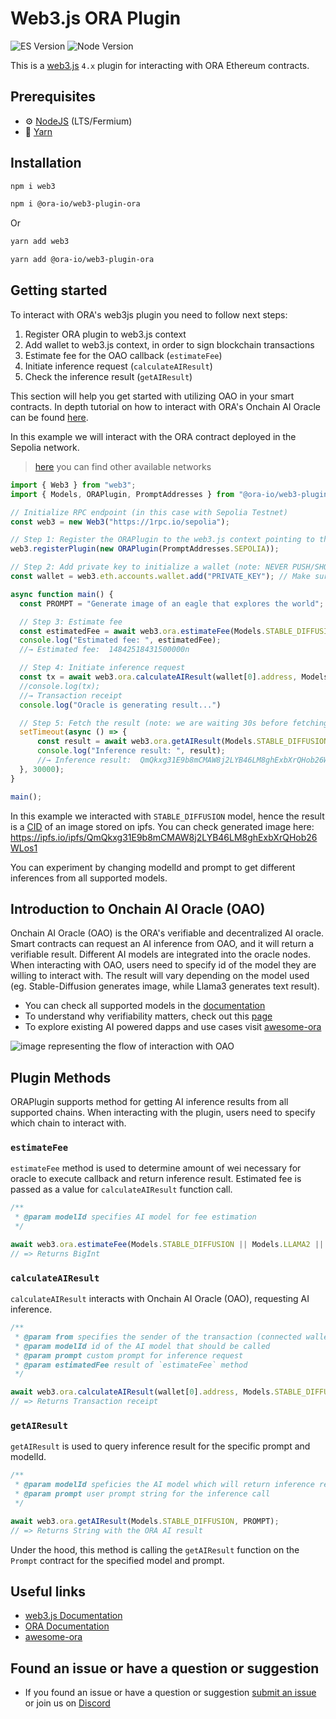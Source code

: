 # Web3.js ORA Plugin

![ES Version](https://img.shields.io/badge/ES-2020-yellow)
![Node Version](https://img.shields.io/badge/node-18.x-green)

This is a [web3.js](https://github.com/web3/web3.js) `4.x` plugin for interacting with ORA Ethereum contracts.

## Prerequisites

- :gear: [NodeJS](https://nodejs.org/) (LTS/Fermium)
- :toolbox: [Yarn](https://yarnpkg.com/)

## Installation

```bash
npm i web3
```

```bash
npm i @ora-io/web3-plugin-ora
```

Or

```bash
yarn add web3
```

```bash
yarn add @ora-io/web3-plugin-ora
```

## Getting started

To interact with ORA's web3js plugin you need to follow next steps:

1. Register ORA plugin to web3.js context
2. Add wallet to web3.js context, in order to sign blockchain transactions
3. Estimate fee for the OAO callback (`estimateFee`)
4. Initiate inference request (`calculateAIResult`)
5. Check the inference result (`getAIResult`)

This section will help you get started with utilizing OAO in your smart contracts. In depth tutorial on how to interact with ORA's Onchain AI Oracle can be found [here](https://docs.ora.io/doc/oao-onchain-ai-oracle/develop-guide/tutorials/interaction-with-oao-tutorial).

In this example we will interact with the ORA contract deployed in the Sepolia network.

> [here](https://github.com/ora-io/web3.js-plugin-ora/blob/master/src/types.ts) you can find other available networks

```ts
import { Web3 } from "web3";
import { Models, ORAPlugin, PromptAddresses } from "@ora-io/web3-plugin-ora";

// Initialize RPC endpoint (in this case with Sepolia Testnet)
const web3 = new Web3("https://1rpc.io/sepolia");

// Step 1: Register the ORAPlugin to the web3.js context pointing to the Sepolia Testnet network
web3.registerPlugin(new ORAPlugin(PromptAddresses.SEPOLIA));

// Step 2: Add private key to initialize a wallet (note: NEVER PUSH/SHOW your private key)
const wallet = web3.eth.accounts.wallet.add("PRIVATE_KEY"); // Make sure you have funds

async function main() {
  const PROMPT = "Generate image of an eagle that explores the world";

  // Step 3: Estimate fee
  const estimatedFee = await web3.ora.estimateFee(Models.STABLE_DIFFUSION);
  console.log("Estimated fee: ", estimatedFee);
  //→ Estimated fee:  14842518431500000n

  // Step 4: Initiate inference request
  const tx = await web3.ora.calculateAIResult(wallet[0].address, Models.STABLE_DIFFUSION, PROMPT, estimatedFee);
  //console.log(tx);
  //→ Transaction receipt
  console.log("Oracle is generating result...")

  // Step 5: Fetch the result (note: we are waiting 30s before fetching, to be sure that oracle returned the result)
  setTimeout(async () => {
      const result = await web3.ora.getAIResult(Models.STABLE_DIFFUSION, PROMPT);
      console.log("Inference result: ", result);
      //→ Inference result:  QmQkxg31E9b8mCMAW8j2LYB46LM8ghExbXrQHob26WLos1
  }, 30000);
}

main();
```

In this example we interacted with `STABLE_DIFFUSION` model, hence the result is a [CID](https://pinata.cloud/blog/what-is-an-ipfs-cid/#:~:text=The%20CID%20is%20a%20unique,%2C%20such%20as%20SHA%2D256.) of an image stored on ipfs. You can check generated image here: https://ipfs.io/ipfs/QmQkxg31E9b8mCMAW8j2LYB46LM8ghExbXrQHob26WLos1

You can experiment by changing modelId and prompt to get different inferences from all supported models.

## Introduction to Onchain AI Oracle (OAO)

Onchain AI Oracle (OAO) is the ORA's verifiable and decentralized AI oracle. Smart contracts can request an AI inference from OAO, and it will return a verifiable result. Different AI models are integrated into the oracle nodes. When interacting with OAO, users need to specify id of the model they are willing to interact with. The result will vary depending on the model used (eg. Stable-Diffusion generates image, while Llama3 generates text result).

- You can check all supported models in the [documentation](https://docs.ora.io/doc/oao-onchain-ai-oracle/reference)
- To understand why verifiability matters, check out this [page](https://docs.ora.io/doc/oao-onchain-ai-oracle/introduction/why-verifiability-matters)
- To explore existing AI powered dapps and use cases visit [awesome-ora](https://github.com/ora-io/awesome-ora)

![image representing the flow of interaction with OAO](oao_image.png)

## Plugin Methods

ORAPlugin supports method for getting AI inference results from all supported chains. When interacting with the plugin, users need to specify which chain to interact with.

### `estimateFee`

`estimateFee` method is used to determine amount of wei necessary for oracle to execute callback and return inference result. Estimated fee is passed as a value for `calculateAIResult` function call.

```typescript
/**
 * @param modelId specifies AI model for fee estimation
 */

await web3.ora.estimateFee(Models.STABLE_DIFFUSION || Models.LLAMA2 || Models.OPENLM);
// => Returns BigInt
```

### `calculateAIResult`

`calculateAIResult` interacts with Onchain AI Oracle (OAO), requesting AI inference.

```typescript
/**
 * @param from specifies the sender of the transaction (connected wallet address)
 * @param modelId id of the AI model that should be called
 * @param prompt custom prompt for inference request
 * @param estimatedFee result of `estimateFee` method
 */

await web3.ora.calculateAIResult(wallet[0].address, Models.STABLE_DIFFUSION, PROMPT, estimatedFee);
// => Returns Transaction receipt
```

### `getAIResult`

`getAIResult` is used to query inference result for the specific prompt and modelId.

```typescript
/**
 * @param modelId speficies the AI model which will return inference results
 * @param prompt user prompt string for the inference call
 */

await web3.ora.getAIResult(Models.STABLE_DIFFUSION, PROMPT);
// => Returns String with the ORA AI result
```

Under the hood, this method is calling the `getAIResult` function on the `Prompt` contract for the specified model and prompt.

## Useful links

- [web3.js Documentation](https://docs.web3js.org/)
- [ORA Documentation](https://docs.ora.io/doc)
- [awesome-ora](https://github.com/ora-io/awesome-ora)

## Found an issue or have a question or suggestion

- If you found an issue or have a question or suggestion [submit an issue](https://github.com/ora-io/web3.js-plugin-ora/issues) or join us on [Discord](https://discord.gg/fg5ygkgy)
